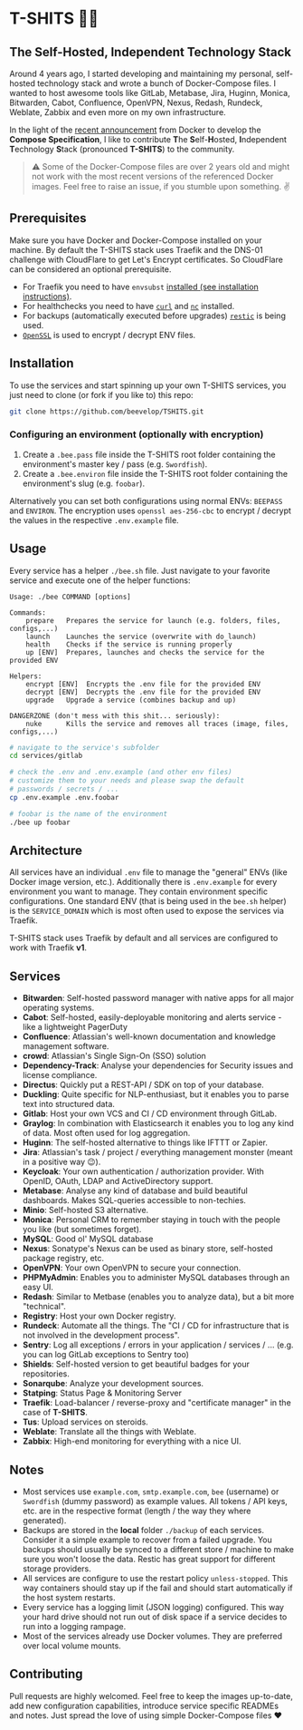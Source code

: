 # T-SHITS 👕💩
## The Self-Hosted, Independent Technology Stack 

Around 4 years ago, I started developing and maintaining my personal, self-hosted technology stack and wrote a bunch of Docker-Compose files. I wanted to host awesome tools like GitLab, Metabase, Jira, Huginn, Monica, Bitwarden, Cabot, Confluence, OpenVPN, Nexus, Redash, Rundeck, Weblate, Zabbix and even more on my own infrastructure.

In the light of the [recent announcement](https://www.docker.com/blog/announcing-the-compose-specification/) from Docker to develop the **Compose Specification**, I like to contribute **T**he **S**elf-**H**osted, **I**ndependent **T**echnology **S**tack (pronounced **T-SHITS**) to the community.

> :warning: Some of the Docker-Compose files are over 2 years old and might not work with the most recent versions of the referenced Docker images. Feel free to raise an issue, if you stumble upon something. :v:

## Prerequisites
Make sure you have Docker and Docker-Compose installed on your machine. By
default the T-SHITS stack uses Traefik and the DNS-01 challenge with CloudFlare
to get Let's Encrypt certificates. So CloudFlare can be considered an optional
prerequisite.

- For Traefik you need to have `envsubst` [installed (see installation
  instructions)](https://command-not-found.com/envsubst).
- For healthchecks you need to have [`curl`](https://command-not-found.com/curl)
  and [`nc`](https://command-not-found.com/nc) installed.
- For backups (automatically executed before upgrades)
  [`restic`](https://command-not-found.com/restic) is being used.
- [`OpenSSL`](https://command-not-found.com/openssl) is used to encrypt /
  decrypt ENV files.

## Installation

To use the services and start spinning up your own T-SHITS services, you just need to clone (or fork if you like to) this repo:
```bash
git clone https://github.com/beevelop/TSHITS.git
```

### Configuring an environment (optionally with encryption)
1. Create a `.bee.pass` file inside the T-SHITS root folder containing the environment's master key / pass (e.g. `Swordfish`).
2. Create a `.bee.environ` file inside the T-SHITS root folder containing the environment's slug (e.g. `foobar`).

Alternatively you can set both configurations using normal ENVs: `BEEPASS` and
`ENVIRON`. The encryption uses `openssl aes-256-cbc` to encrypt / decrypt the
values in the respective `.env.example` file.

## Usage

Every service has a helper `./bee.sh` file. Just navigate to your favorite service and execute one of the helper functions:
```
Usage: ./bee COMMAND [options]

Commands:
    prepare   Prepares the service for launch (e.g. folders, files, configs,...)
    launch    Launches the service (overwrite with do_launch)
    health    Checks if the service is running properly
    up [ENV]  Prepares, launches and checks the service for the provided ENV

Helpers:
    encrypt [ENV]  Encrypts the .env file for the provided ENV
    decrypt [ENV]  Decrypts the .env file for the provided ENV
    upgrade   Upgrade a service (combines backup and up)

DANGERZONE (don't mess with this shit... seriously):
    nuke      Kills the service and removes all traces (image, files, configs,...)
```

```bash
# navigate to the service's subfolder
cd services/gitlab

# check the .env and .env.example (and other env files)
# customize them to your needs and please swap the default
# passwords / secrets / ...
cp .env.example .env.foobar

# foobar is the name of the environment
./bee up foobar
```

## Architecture
All services have an individual `.env` file to manage the "general" ENVs (like
Docker image version, etc.). Additionally there is `.env.example` for every
environment you want to manage. They contain environment specific
configurations. One standard ENV (that is being used in the `bee.sh` helper) is
the `SERVICE_DOMAIN` which is most often used to expose the services via
Traefik.

T-SHITS stack uses Traefik by default and all services are configured to work
with Traefik **v1**.

## Services
- **Bitwarden**: Self-hosted password manager with native apps for all major operating systems.
- **Cabot**: Self-hosted, easily-deployable monitoring and alerts service - like a lightweight PagerDuty
- **Confluence**: Atlassian's well-known documentation and knowledge management software.
- **crowd**: Atlassian's Single Sign-On (SSO) solution
- **Dependency-Track**: Analyse your dependencies for Security issues and license compliance.
- **Directus**: Quickly put a REST-API / SDK on top of your database.
- **Duckling**: Quite specific for NLP-enthusiast, but it enables you to parse text into structured data.
- **Gitlab**: Host your own VCS and CI / CD environment through GitLab.
- **Graylog**: In combination with Elasticsearch it enables you to log any kind of data. Most often used for log aggregation.
- **Huginn**: The self-hosted alternative to things like IFTTT or Zapier.
- **Jira**: Atlassian's task / project / everything management monster (meant in a positive way 😉).
- **Keycloak**: Your own authentication / authorization provider. With OpenID, OAuth, LDAP and ActiveDirectory support.
- **Metabase**: Analyse any kind of database and build beautiful dashboards. Makes SQL-queries accessible to non-techies.
- **Minio**: Self-hosted S3 alternative.
- **Monica**: Personal CRM to remember staying in touch with the people you like (but sometimes forget).
- **MySQL**: Good ol' MySQL database
- **Nexus**: Sonatype's Nexus can be used as binary store, self-hosted package registry, etc.
- **OpenVPN**: Your own OpenVPN to secure your connection.
- **PHPMyAdmin**: Enables you to administer MySQL databases through an easy UI.
- **Redash**: Similar to Metbase (enables you to analyze data), but a bit more "technical".
- **Registry**: Host your own Docker registry.
- **Rundeck**: Automate all the things. The "CI / CD for infrastructure that is not involved in the development process".
- **Sentry**: Log all exceptions / errors in your application / services / ... (e.g. you can log GitLab exceptions to Sentry too)
- **Shields**: Self-hosted version to get beautiful badges for your repositories.
- **Sonarqube**: Analyze your development sources.
- **Statping**: Status Page & Monitoring Server
- **Traefik**: Load-balancer / reverse-proxy and "certificate manager" in the case of **T-SHITS**.
- **Tus**: Upload services on steroids.
- **Weblate**: Translate all the things with Weblate.
- **Zabbix**: High-end monitoring for everything with a nice UI.

## Notes
- Most services use `example.com`, `smtp.example.com`, `bee` (username) or
  `Swordfish` (dummy password) as example values. All tokens / API keys, etc.
  are in the respective format (length / the way they where generated).
- Backups are stored in the **local** folder `./backup` of each services.
  Consider it a simple example to recover from a failed upgrade. You backups
  should usually be synced to a different store / machine to make sure you won't
  loose the data. Restic has great support for different storage providers.
- All services are configure to use the restart policy `unless-stopped`. This
  way containers should stay up if the fail and should start automatically if
  the host system restarts.
- Every service has a logging limit (JSON logging) configured. This way your
  hard drive should not run out of disk space if a service decides to run into a
  logging rampage.
- Most of the services already use Docker volumes. They are preferred over local
  volume mounts.

## Contributing
Pull requests are highly welcomed. Feel free to keep the images up-to-date, add
new configuration capabilities, introduce service specific READMEs and notes.
Just spread the love of using simple Docker-Compose files ❤️
